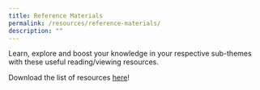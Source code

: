 ```yaml
---
title: Reference Materials
permalink: /resources/reference-materials/
description: ""
---
```

Learn, explore and boost your knowledge in your respective sub-themes with these useful reading/viewing resources. 

Download the list of resources [here](/files/pf%202023%20-%20resources%20(final).pdf)!